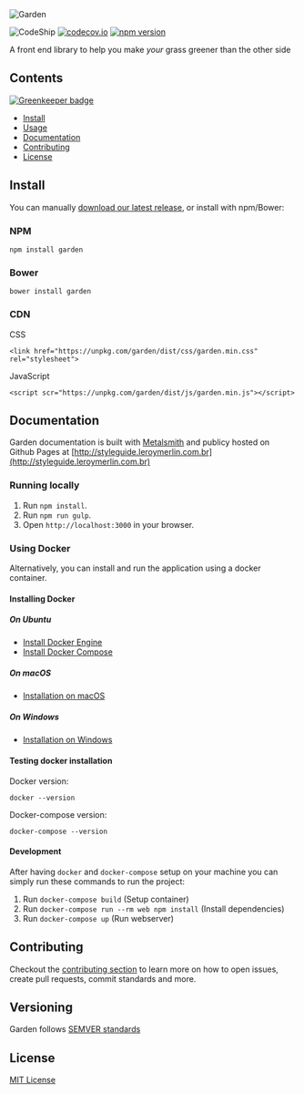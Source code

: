 <img src="docs/images/garden.png" alt="Garden">

![CodeShip](https://codeship.com/projects/7aa22b80-d3f1-0133-7a36-1e4d5c815c8f/status?branch=master)
[![codecov.io](https://codecov.io/github/leroy-merlin-br/garden/coverage.svg?branch=master)](https://codecov.io/github/leroy-merlin-br/garden?branch=master)
[![npm version](https://badge.fury.io/js/garden.svg)](https://badge.fury.io/js/garden)


A front end library to help you make *​your*​ grass greener than the other side


## Contents

[![Greenkeeper badge](https://badges.greenkeeper.io/leroy-merlin-br/garden.svg)](https://greenkeeper.io/)

- [Install](#install)
- [Usage](#usage)
- [Documentation](#documentation)
- [Contributing](#contributing)
- [License](#license)

## Install
You can manually [download our latest release](#latest-release-link), or install with npm/Bower:

### NPM
```
npm install garden
```

### Bower
```
bower install garden
```

### CDN

CSS

```
<link href="https://unpkg.com/garden/dist/css/garden.min.css" rel="stylesheet">
```

JavaScript

```
<script scr="https://unpkg.com/garden/dist/js/garden.min.js"></script>
```

## Documentation
Garden documentation is built with [Metalsmith](http://www.metalsmith.io/) and publicy hosted on Github Pages at [http://styleguide.leroymerlin.com.br](http://styleguide.leroymerlin.com.br)

### Running locally

1. Run `npm install`.
2. Run `npm run gulp`.
3. Open `http://localhost:3000` in your browser.

### Using Docker
Alternatively, you can install and run the application using a docker container.

#### Installing Docker

##### On Ubuntu
- [Install Docker Engine](https://docs.docker.com/engine/installation/linux/ubuntulinux/)
- [Install Docker Compose](https://docs.docker.com/compose/install/)

##### On macOS
- [Installation on macOS](https://docs.docker.com/engine/installation/mac/)

##### On Windows
- [Installation on Windows](https://docs.docker.com/engine/installation/windows/)

#### Testing docker installation
Docker version:
```console
docker --version
```
Docker-compose version:
```console
docker-compose --version
```

#### Development
After having  `docker` and `docker-compose` setup on your machine you can simply run these commands to run the project:

1. Run `docker-compose build` (Setup container)
2. Run `docker-compose run --rm web npm install` (Install dependencies)
3. Run `docker-compose up` (Run webserver)

## Contributing
Checkout the [contributing section](https://github.com/leroy-merlin-br/garden/blob/master/CONTRIBUTING.md) to learn more on how to open issues, create pull requests, commit standards and more.

## Versioning
Garden follows [SEMVER standards](http://semver.org/)

## License
[MIT License](https://github.com/leroy-merlin-br/garden/blob/master/LICENSE)
